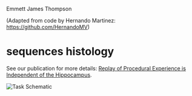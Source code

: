 Emmett James Thompson

(Adapted from code by Hernando Martinez: https://github.com/HernandoMV) 

# sequences histology


See our publication for more details: [Replay of Procedural Experience is Independent of the Hippocampus](https://www.biorxiv.org/content/10.1101/2024.06.05.597547v1.full.pdf).

![Task Schematic](images/example_plots.png)
